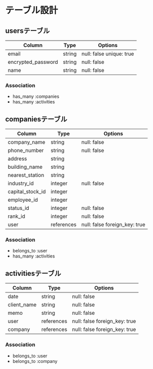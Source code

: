# テーブル設計

## usersテーブル

| Column             | Type    | Options                  |
| ------------------ | ------- | ------------------------ |
| email              | string  | null: false unique: true |
| encrypted_password | string  | null: false              |
| name               | string  | null: false              |

### Association
- has_many :companies
- has_many :activities


## companiesテーブル

| Column           | Type       | Options                       |
| ---------------- | ---------- | ----------------------------- |
| company_name     | string     | null: false                   |
| phone_number     | string     | null: false                   |
| address          | string     |                               |
| building_name    | string     |                               |
| nearest_station  | string     |                               |
| industry_id      | integer    | null: false                   |
| capital_stock_id | integer    |                               |
| employee_id      | integer    |                               |
| status_id        | integer    | null: false                   |
| rank_id          | integer    | null: false                   |
| user             | references | null: false foreign_key: true |

### Association
- belongs_to :user 
- has_many :activities
 
## activitiesテーブル

| Column      | Type       | Options                       |
| ----------- | ---------- | ----------------------------- |
| date        | string     | null: false                   |
| client_name | string     | null: false                   |
| memo        | string     | null: false                   |
| user        | references | null: false foreign_key: true |
| company     | references | null: false foreign_key: true |

### Association
- belongs_to :user
- belongs_to :company
